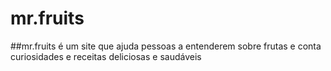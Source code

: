 # mr.fruits
##mr.fruits é um site que ajuda pessoas a entenderem sobre frutas e conta curiosidades e receitas deliciosas e saudáveis 